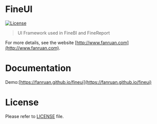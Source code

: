 FineUI
============
[![License](https://img.shields.io/badge/license-Apache%202-4EB1BA.svg)](https://www.apache.org/licenses/LICENSE-2.0.html)
> UI Framework used in FineBI and FineReport

For more details, see the website [http://www.fanruan.com](http://www.fanruan.com).

Documentation
=============
Demo:[https://fanruan.github.io/fineui](https://fanruan.github.io/fineui)


License
============
Please refer to [LICENSE](https://github.com/fanruan/fineui/blob/master/LICENSE) file.
